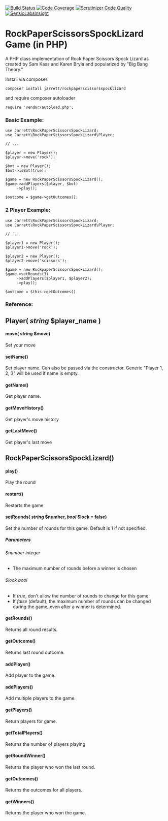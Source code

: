 [![Build Status](https://scrutinizer-ci.com/g/jarrettbarnett/RockPaperScissorsSpockLizard/badges/build.png?b=master)](https://scrutinizer-ci.com/g/jarrettbarnett/RockPaperScissorsSpockLizard/build-status/master)
[![Code Coverage](https://scrutinizer-ci.com/g/jarrettbarnett/RockPaperScissorsSpockLizard/badges/coverage.png?b=master)](https://scrutinizer-ci.com/g/jarrettbarnett/RockPaperScissorsSpockLizard/?branch=master)
[![Scrutinizer Code Quality](https://scrutinizer-ci.com/g/jarrettbarnett/RockPaperScissorsSpockLizard/badges/quality-score.png?b=master)](https://scrutinizer-ci.com/g/jarrettbarnett/RockPaperScissorsSpockLizard/?branch=master)
[![SensioLabsInsight](https://insight.sensiolabs.com/projects/d72809d1-e357-4292-8c18-7e08a526fa42/small.png)](https://insight.sensiolabs.com/projects/d72809d1-e357-4292-8c18-7e08a526fa42)

# RockPaperScissorsSpockLizard Game (in PHP)

A PHP class implementation of Rock Paper Scissors Spock Lizard as created by Sam Kass and Karen Bryla and popularized by "Big Bang Theory."

Install via composer:

    composer install jarrett/rockpaperscissorsspocklizard

and require composer autoloader

    require 'vendor/autoload.php';
    
### Basic Example:

    use Jarrett\RockPaperScissorsSpockLizard;
    use Jarrett\RockPaperScissorsSpockLizard\Player;

    // ...

    $player = new Player();
    $player->move('rock');
    
    $bot = new Player();
    $bot->isBot(true);
    
    $game = new RockPaperScissorsSpockLizard();
    $game->addPlayers($player, $bot)
         ->play();
         
    $outcome = $game->getOutcomes();    
    
### 2 Player Example:
    
    use Jarrett\RockPaperScissorsSpockLizard;
    use Jarrett\RockPaperScissorsSpockLizard\Player;
    
    // ...
    
    $player1 = new Player();
    $player1->move('rock');
    
    $player2 = new Player();
    $player2->move('scissors');
    
    $game = new RockpaperScissorsSpockLizard();
    $game->setRounds(3)
         ->addPlayers($player1, $player2);
         ->play();
    
    $outcome = $this->getOutcomes()
    

### Reference:

## Player( _string_ $player_name )

#### move( _string_ $move)
Set your move

#### setName()
Set player name. Can also be passed via the constructor. Generic "Player 1, 2, 3" will be used if name is empty.

#### getName()
Get player name.

#### getMoveHistory()
Get player's move history

#### getLastMove()
Get player's last move

## RockPaperScissorsSpockLizard()

#### play()
Play the round

#### restart()
Restarts the game

#### setRounds( _string_ $number, _bool_ $lock = false)
Set the number of rounds for this game. Default is 1 if not specified.
##### Parameters
###### $number _integer_
* The maximum number of rounds before a winner is chosen
###### $lock _bool_
* If _true_, don't allow the number of rounds to change for this game
* If _false_ (default), the maximum number of rounds can be changed during the game, even after a winner is determined.  

#### getRounds()
Returns all round results.

#### getOutcome()
Returns last round outcome.

#### addPlayer()
Add player to the game.

#### addPlayers()
Add multiple players to the game.

#### getPlayers()
Return players for game.

#### getTotalPlayers()
Returns the number of players playing

#### getRoundWinner()
Returns the player who won the last round.

#### getOutcomes()
Returns the outcomes for all players.

#### getWinners()
Returns the player who won the game.
